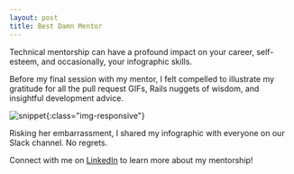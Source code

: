 ```yaml
---
layout: post
title: Best Damn Mentor
---
```

Technical mentorship can have a profound impact on your career, self-esteem, and occasionally, your infographic skills.

Before my final session with my mentor, I felt compelled to illustrate my gratitude for all the pull request GIFs, Rails nuggets of wisdom, and insightful development advice.  

![snippet]({{site.baseurl}}/img/Brittany_Martin.png){:class="img-responsive"}

Risking her embarrassment, I shared my infographic with everyone on our Slack channel. No regrets.

Connect with me on [LinkedIn](https://www.linkedin.com/in/lunakang) to learn more about my mentorship!
